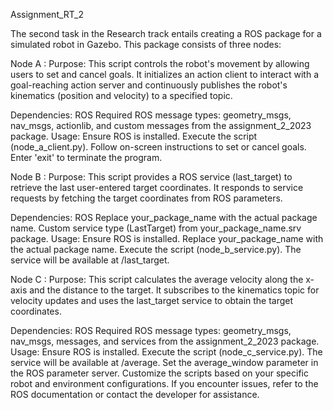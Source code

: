 Assignment_RT_2

The second task in the Research track entails creating a ROS package for a simulated robot in Gazebo. This package consists of three nodes:

 Node A :
Purpose:
This script controls the robot's movement by allowing users to set and cancel goals. It initializes an action client to interact with a goal-reaching action server and continuously publishes the robot's kinematics (position and velocity) to a specified topic.

Dependencies:
ROS
Required ROS message types: geometry_msgs, nav_msgs, actionlib, and custom messages from the assignment_2_2023 package.
Usage:
Ensure ROS is installed.
Execute the script (node_a_client.py).
Follow on-screen instructions to set or cancel goals.
Enter 'exit' to terminate the program.

 Node B :
Purpose:
This script provides a ROS service (last_target) to retrieve the last user-entered target coordinates. It responds to service requests by fetching the target coordinates from ROS parameters.

Dependencies:
ROS
Replace your_package_name with the actual package name.
Custom service type (LastTarget) from your_package_name.srv package.
Usage:
Ensure ROS is installed.
Replace your_package_name with the actual package name.
Execute the script (node_b_service.py).
The service will be available at /last_target.

 Node C :
Purpose:
This script calculates the average velocity along the x-axis and the distance to the target. It subscribes to the kinematics topic for velocity updates and uses the last_target service to obtain the target coordinates.

Dependencies:
ROS
Required ROS message types: geometry_msgs, nav_msgs, messages, and services from the assignment_2_2023 package.
Usage:
Ensure ROS is installed.
Execute the script (node_c_service.py).
The service will be available at /average.
Set the average_window parameter in the ROS parameter server.
Customize the scripts based on your specific robot and environment configurations. If you encounter issues, refer to the ROS documentation or contact the developer for assistance.






